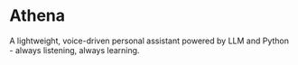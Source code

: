 # Athena
A lightweight, voice-driven personal assistant powered by LLM and Python - always listening, always learning.
